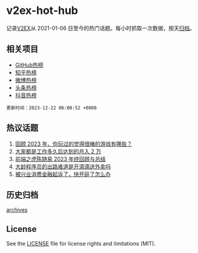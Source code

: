 # v2ex-hot-hub

 记录[V2EX](https://www.v2ex.com/)从 2021-01-06 日至今的热门话题。每小时抓取一次数据，按天[归档](archives)。
 
 ## 相关项目

- [GitHub热榜](https://github.com/it985/github-hot-hub)
- [知乎热榜](https://github.com/it985/zhihu-hot-hub)
- [微博热榜](https://github.com/it985/weibo-hot-hub)
- [头条热榜](https://github.com/it985/toutiao-hot-hub)
- [抖音热榜](https://github.com/it985/douyin-hot-hub)


 `更新时间：2023-12-22 06:00:52 +0800`

## 热议话题

1. [回顾 2023 年，你玩过的觉得很棒的游戏有哪些？](https://www.v2ex.com/t/1002140)
1. [大家都是工作多久后达到的月入 2 万](https://www.v2ex.com/t/1002248)
1. [前端之虎陈随易 2023 年终回顾与总结](https://www.v2ex.com/t/1002274)
1. [大龄程序员的出路难道是开滴滴送外卖吗](https://www.v2ex.com/t/1002227)
1. [被兴业消费金融起诉了，快开庭了怎么办](https://www.v2ex.com/t/1002176)

## 历史归档

[archives](archives)

## License

See the [LICENSE](LICENSE) file for license rights and limitations (MIT).
